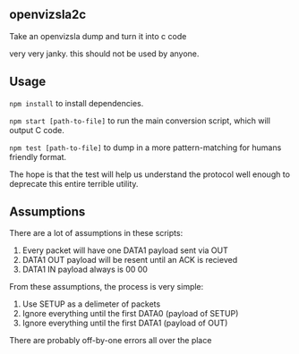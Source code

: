 ## openvizsla2c

Take an openvizsla dump and turn it into c code

very very janky. this should not be used by anyone.

## Usage

`npm install` to install dependencies.

`npm start [path-to-file]` to run the main conversion script, which will output C code.

`npm test [path-to-file]` to dump in a more pattern-matching for humans friendly format.

The hope is that the test will help us understand the protocol well enough to
deprecate this entire terrible utility.

## Assumptions

There are a lot of assumptions in these scripts:

  1. Every packet will have one DATA1 payload sent via OUT
  2. DATA1 OUT payload will be resent until an ACK is recieved
  3. DATA1 IN payload always is 00 00

From these assumptions, the process is very simple:

  1. Use SETUP as a delimeter of packets
  2. Ignore everything until the first DATA0 (payload of SETUP)
  3. Ignore everything until the first DATA1 (payload of OUT)

There are probably off-by-one errors all over the place
